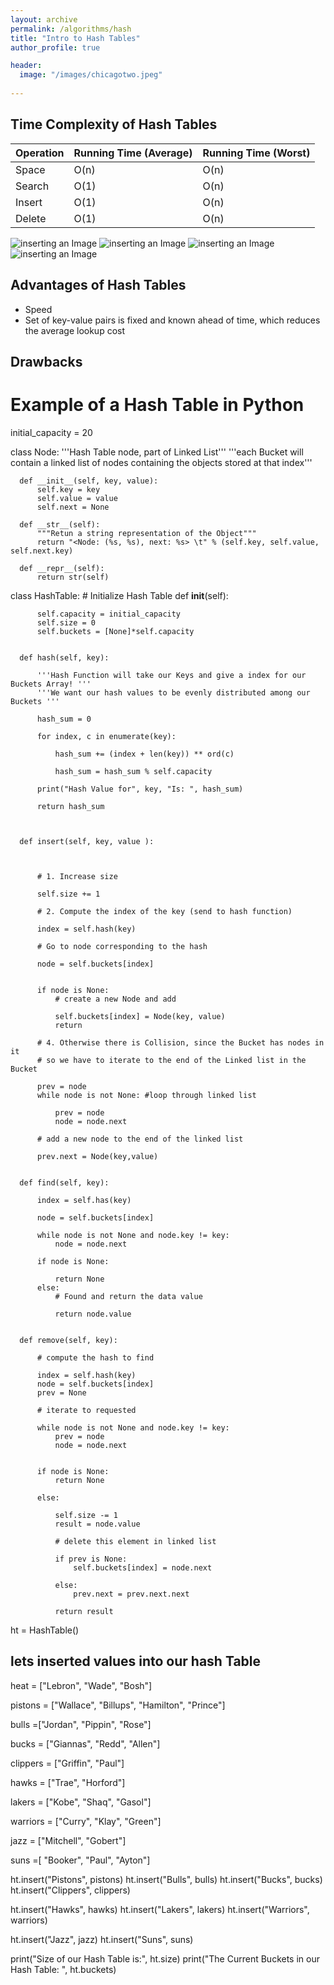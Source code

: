 ```yaml
---
layout: archive
permalink: /algorithms/hash
title: "Intro to Hash Tables"
author_profile: true

header:
  image: "/images/chicagotwo.jpeg"
  
---
```

## Time Complexity of Hash Tables

| Operation | Running Time (Average) | Running Time (Worst) |
|-----------|------------------------|----------------------|
| Space     | O(n)                   | O(n)                 |
| Search    | O(1)                   | O(n)                 |
| Insert    | O(1)                   | O(n)                 |
| Delete    | O(1)                   | O(n)                 |

![inserting an Image](/images/hashing/intro/Page1.jpg)
![inserting an Image](/images/hashing/intro/Page2.jpg)
![inserting an Image](/images/hashing/intro/Page3.jpg)
![inserting an Image](/images/hashing/intro/Page4.jpg)




## Advantages of Hash Tables

- Speed
- Set of key-value pairs is fixed and known ahead of time, which reduces the average lookup cost


## Drawbacks



# Example of a Hash Table in Python


  initial_capacity = 20


  class Node:
      '''Hash Table node, part of Linked List'''
      '''each Bucket will contain a linked list of nodes containing
      the objects stored at that index'''
      
      def __init__(self, key, value):
          self.key = key
          self.value = value
          self.next = None
          
      def __str__(self):
          """Retun a string representation of the Object"""
          return "<Node: (%s, %s), next: %s> \t" % (self.key, self.value, self.next.key)
      
      def __repr__(self):
          return str(self)
          

  class HashTable:
      # Initialize Hash Table
      def __init__(self):
          
          self.capacity = initial_capacity 
          self.size = 0
          self.buckets = [None]*self.capacity
          
      
      def hash(self, key):
          
          '''Hash Function will take our Keys and give a index for our Buckets Array! '''
          '''We want our hash values to be evenly distributed among our Buckets '''
          
          hash_sum = 0
          
          for index, c in enumerate(key):
              
              hash_sum += (index + len(key)) ** ord(c)
              
              hash_sum = hash_sum % self.capacity
              
          print("Hash Value for", key, "Is: ", hash_sum)
          
          return hash_sum



      def insert(self, key, value ):
          
          
          
          # 1. Increase size
          
          self.size += 1
          
          # 2. Compute the index of the key (send to hash function)
          
          index = self.hash(key)
          
          # Go to node corresponding to the hash
          
          node = self.buckets[index]
          
      
          if node is None:
              # create a new Node and add
              
              self.buckets[index] = Node(key, value)
              return
          
          # 4. Otherwise there is Collision, since the Bucket has nodes in it
          # so we have to iterate to the end of the Linked list in the Bucket
          
          prev = node
          while node is not None: #loop through linked list
              
              prev = node
              node = node.next
          
          # add a new node to the end of the linked list
          
          prev.next = Node(key,value)
          
      
      def find(self, key):
          
          index = self.has(key)
          
          node = self.buckets[index]
          
          while node is not None and node.key != key:
              node = node.next
          
          if node is None:
              
              return None 
          else:
              # Found and return the data value
              
              return node.value
          
      
      def remove(self, key):
          
          # compute the hash to find 
          
          index = self.hash(key)
          node = self.buckets[index]
          prev = None

          # iterate to requested
          
          while node is not None and node.key != key:
              prev = node
              node = node.next
              
          
          if node is None:
              return None
          
          else:
              
              self.size -= 1
              result = node.value
              
              # delete this element in linked list
              
              if prev is None:
                  self.buckets[index] = node.next
              
              else:
                  prev.next = prev.next.next 
                  
              return result


  ht = HashTable()


  ## lets inserted values into our hash Table
          

                                      
  heat = ["Lebron", "Wade", "Bosh"]

  pistons = ["Wallace", "Billups", "Hamilton", "Prince"]

  bulls =["Jordan", "Pippin", "Rose"]

  bucks = ["Giannas", "Redd", "Allen"]

  clippers = ["Griffin", "Paul"]

  hawks = ["Trae", "Horford"]

  lakers = ["Kobe", "Shaq", "Gasol"]

  warriors = ["Curry", "Klay", "Green"]

  jazz = ["Mitchell", "Gobert"]

  suns =[ "Booker", "Paul", "Ayton"]

  ht.insert("Pistons", pistons)
  ht.insert("Bulls", bulls)
  ht.insert("Bucks", bucks)
  ht.insert("Clippers", clippers)

  ht.insert("Hawks", hawks)
  ht.insert("Lakers", lakers)
  ht.insert("Warriors", warriors)

  ht.insert("Jazz", jazz)
  ht.insert("Suns", suns)







  print("Size of our Hash Table is:", ht.size)
  print("The Current Buckets in our Hash Table: ", ht.buckets)







